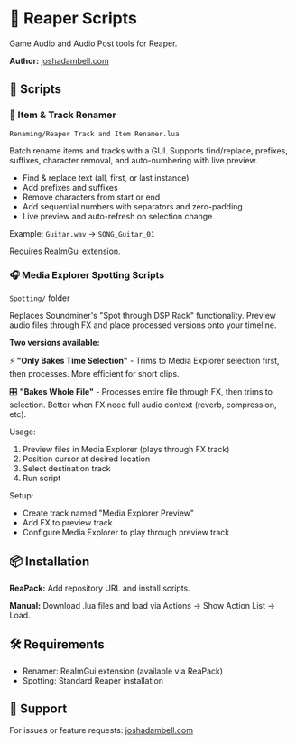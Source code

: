 # 🎵 Reaper Scripts

Game Audio and Audio Post tools for Reaper.

**Author:** [joshadambell.com](https://joshadambell.com)

## 📜 Scripts

### 📝 Item & Track Renamer
`Renaming/Reaper Track and Item Renamer.lua`

Batch rename items and tracks with a GUI. Supports find/replace, prefixes, suffixes, character removal, and auto-numbering with live preview.

- Find & replace text (all, first, or last instance)
- Add prefixes and suffixes  
- Remove characters from start or end
- Add sequential numbers with separators and zero-padding
- Live preview and auto-refresh on selection change

Example: `Guitar.wav` → `SONG_Guitar_01`

Requires ReaImGui extension.

### 🎧 Media Explorer Spotting Scripts  
`Spotting/` folder

Replaces Soundminer's "Spot through DSP Rack" functionality. Preview audio files through FX and place processed versions onto your timeline.

**Two versions available:**

⚡ **"Only Bakes Time Selection"** - Trims to Media Explorer selection first, then processes. More efficient for short clips.

🎛️ **"Bakes Whole File"** - Processes entire file through FX, then trims to selection. Better when FX need full audio context (reverb, compression, etc).

Usage:
1. Preview files in Media Explorer (plays through FX track)
2. Position cursor at desired location
3. Select destination track
4. Run script

Setup:
- Create track named "Media Explorer Preview"
- Add FX to preview track
- Configure Media Explorer to play through preview track

## 📦 Installation

**ReaPack:** Add repository URL and install scripts.

**Manual:** Download .lua files and load via Actions → Show Action List → Load.

## 🛠️ Requirements

- Renamer: ReaImGui extension (available via ReaPack)
- Spotting: Standard Reaper installation

## 💬 Support

For issues or feature requests: [joshadambell.com](https://joshadambell.com)
